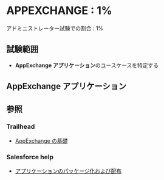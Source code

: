 # APPEXCHANGE : 1%

アドミニストレーター試験での割合 : 1%

## 試験範囲

- <b>AppExchange アプリケーション</b>のユースケースを特定する

AppExchange アプリケーション
---

## 参照

### Trailhead

- [AppExchange の基礎](https://trailhead.salesforce.com/ja/content/learn/modules/appexchange_basics)

### Salesforce help

- [アプリケーションのパッケージ化および配布](https://help.salesforce.com/articleView?id=package_distribute_apps_overview.htm&type=5)
